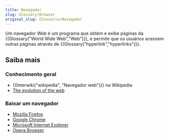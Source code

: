 ```yaml
---
title: Navegador
slug: Glossary/Browser
original_slug: Glossario/Navegador
---
```


Um navegador _Web_ é um programa que obtém e exibe páginas da {{Glossary("World Wide Web","Web")}}, e permite que os usuários acessem outras páginas através de {{Glossary("hyperlink","hyperlinks")}}.

## Saiba mais

### Conhecimento geral

- {{Interwiki("wikipedia", "Navegador web")}} na Wikipedia
- [The evolution of the web](http://www.evolutionoftheweb.com/)

### Baixar um navegador

- [Mozilla Firefox](http://www.mozilla.org/en-US/firefox/features/)
- [Google Chrome](http://www.google.com/chrome/)
- [Microsoft Internet Explorer](http://windows.microsoft.com/en-US/internet-explorer/browser-ie)
- [Opera Browser](http://www.opera.com/)
